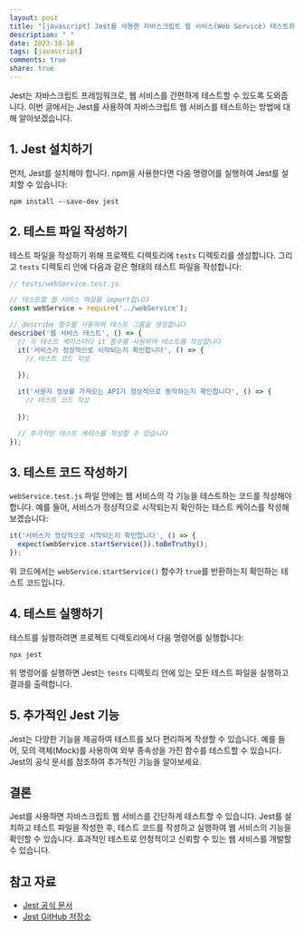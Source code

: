 ```yaml
---
layout: post
title: "[javascript] Jest를 사용한 자바스크립트 웹 서비스(Web Service) 테스트하기"
description: " "
date: 2023-10-18
tags: [javascript]
comments: true
share: true
---
```


Jest는 자바스크립트 프레임워크로, 웹 서비스를 간편하게 테스트할 수 있도록 도와줍니다. 이번 글에서는 Jest를 사용하여 자바스크립트 웹 서비스를 테스트하는 방법에 대해 알아보겠습니다.

## 1. Jest 설치하기
먼저, Jest를 설치해야 합니다. npm을 사용한다면 다음 명령어를 실행하여 Jest를 설치할 수 있습니다:
```shell
npm install --save-dev jest
```

## 2. 테스트 파일 작성하기
테스트 파일을 작성하기 위해 프로젝트 디렉토리에 `tests` 디렉토리를 생성합니다. 그리고 `tests` 디렉토리 안에 다음과 같은 형태의 테스트 파일을 작성합니다:
```javascript
// tests/webService.test.js

// 테스트할 웹 서비스 파일을 import합니다
const webService = require('../webService');

// describe 함수를 사용하여 테스트 그룹을 생성합니다
describe('웹 서비스 테스트', () => {
  // 각 테스트 케이스마다 it 함수를 사용하여 테스트를 작성합니다
  it('서비스가 정상적으로 시작되는지 확인합니다', () => {
    // 테스트 코드 작성
 
  });

  it('사용자 정보를 가져오는 API가 정상적으로 동작하는지 확인합니다', () => {
    // 테스트 코드 작성
 
  });

  // 추가적인 테스트 케이스를 작성할 수 있습니다
});
```

## 3. 테스트 코드 작성하기
`webService.test.js` 파일 안에는 웹 서비스의 각 기능을 테스트하는 코드를 작성해야 합니다. 예를 들어, 서비스가 정상적으로 시작되는지 확인하는 테스트 케이스를 작성해보겠습니다:
```javascript
it('서비스가 정상적으로 시작되는지 확인합니다', () => {
  expect(webService.startService()).toBeTruthy();
});
```
위 코드에서는 `webService.startService()` 함수가 `true`를 반환하는지 확인하는 테스트 코드입니다. 

## 4. 테스트 실행하기
테스트를 실행하려면 프로젝트 디렉토리에서 다음 명령어를 실행합니다:
```shell
npx jest
```
위 명령어를 실행하면 Jest는 `tests` 디렉토리 안에 있는 모든 테스트 파일을 실행하고 결과를 출력합니다.

## 5. 추가적인 Jest 기능
Jest는 다양한 기능을 제공하여 테스트를 보다 편리하게 작성할 수 있습니다. 예를 들어, 모의 객체(Mock)를 사용하여 외부 종속성을 가진 함수를 테스트할 수 있습니다. Jest의 공식 문서를 참조하여 추가적인 기능을 알아보세요.

## 결론
Jest를 사용하면 자바스크립트 웹 서비스를 간단하게 테스트할 수 있습니다. Jest를 설치하고 테스트 파일을 작성한 후, 테스트 코드를 작성하고 실행하여 웹 서비스의 기능을 확인할 수 있습니다. 효과적인 테스트로 안정적이고 신뢰할 수 있는 웹 서비스를 개발할 수 있습니다.

## 참고 자료
- [Jest 공식 문서](https://jestjs.io/)
- [Jest GitHub 저장소](https://github.com/facebook/jest)